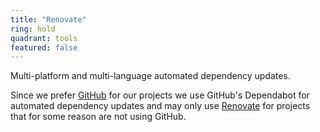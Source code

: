 ```yaml
---
title: "Renovate"
ring: hold
quadrant: tools
featured: false
---
```


Multi-platform and multi-language automated dependency updates.

Since we prefer [GitHub](github.html) for our projects we use GitHub's Dependabot for automated dependency updates and may only use [Renovate](https://github.com/dependabot) for projects that for some reason are not using GitHub.
